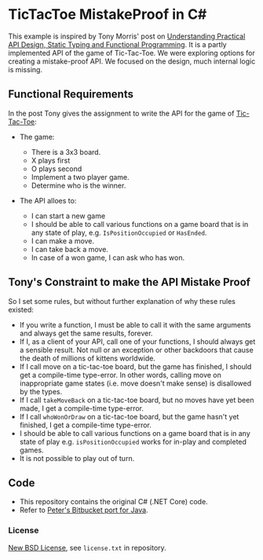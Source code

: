 # TicTacToe MistakeProof in C#

This example is inspired by Tony Morris' post on [Understanding Practical API Design, Static Typing and Functional Programming](http://blog.tmorris.net/posts/understanding-practical-api-design-static-typing-and-functional-programming/).
It is a partly implemented API of the game of Tic-Tac-Toe. We were exploring options for creating a mistake-proof API. We focused on the design, much internal logic is missing.

## Functional Requirements

In the post Tony gives the assignment to write the API for the game of [Tic-Tac-Toe](http://en.wikipedia.org/wiki/Tic-tac-toe):

* The game:
    * There is a 3x3 board.
    * X plays first
    * O plays second
    * Implement a two player game.
    * Determine who is the winner.

* The API alloes to:
    * I can start a new game
    * I should be able to call various functions on a game board that is in any state of play, e.g. `IsPositionOccupied` or `HasEnded`.
    * I can make a move.
    * I can take back a move.
    * In case of a won game, I can ask who has won.

## Tony's Constraint to make the API Mistake Proof

So I set some rules, but without further explanation of why these rules existed:

* If you write a function, I must be able to call it with the same arguments and always get the same results, forever.
* If I, as a client of your API, call one of your functions, I should always get a sensible result. Not null or an exception or other backdoors that cause the death of millions of kittens worldwide.
* If I call move on a tic-tac-toe board, but the game has finished, I should get a compile-time type-error. In other words, calling move on inappropriate game states (i.e. move doesn't make sense) is disallowed by the types.
* If I call `takeMoveBack` on a tic-tac-toe board, but no moves have yet been made, I get a compile-time type-error.
* If I call `whoWonOrDraw` on a tic-tac-toe board, but the game hasn't yet finished, I get a compile-time type-error.
* I should be able to call various functions on a game board that is in any state of play e.g. `isPositionOccupied` works for in-play and completed games.
* It is not possible to play out of turn.

## Code

* This repository contains the original C# (.NET Core) code.
* Refer to [Peter's Bitbucket port for Java](https://bitbucket.org/pkofler/tictactoe-mistakeproof-java).

### License
[New BSD License](http://opensource.org/licenses/bsd-license.php), see `license.txt` in repository.
